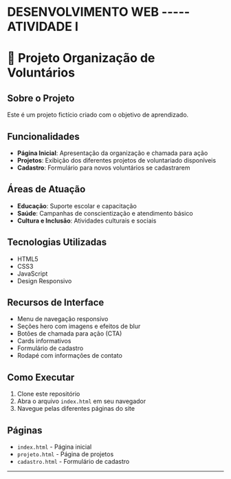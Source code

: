 # DESENVOLVIMENTO WEB ----- ATIVIDADE I

# 💚 Projeto Organização de Voluntários

##  Sobre o Projeto

Este é um projeto fictício criado com o objetivo de aprendizado.

##  Funcionalidades

- **Página Inicial**: Apresentação da organização e chamada para ação
- **Projetos**: Exibição dos diferentes projetos de voluntariado disponíveis
- **Cadastro**: Formulário para novos voluntários se cadastrarem

##  Áreas de Atuação

-  **Educação**: Suporte escolar e capacitação
-  **Saúde**: Campanhas de conscientização e atendimento básico
-  **Cultura e Inclusão**: Atividades culturais e sociais

##  Tecnologias Utilizadas

- HTML5
- CSS3
- JavaScript
- Design Responsivo

##  Recursos de Interface

- Menu de navegação responsivo
- Seções hero com imagens e efeitos de blur
- Botões de chamada para ação (CTA)
- Cards informativos
- Formulário de cadastro
- Rodapé com informações de contato

##  Como Executar

1. Clone este repositório
2. Abra o arquivo `index.html` em seu navegador
3. Navegue pelas diferentes páginas do site

##  Páginas

- `index.html` - Página inicial
- `projeto.html` - Página de projetos
- `cadastro.html` - Formulário de cadastro




---
